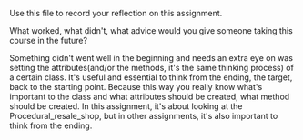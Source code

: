 Use this file to record your reflection on this assignment. 

What worked, what didn't, what advice would you give someone taking this course in the future?

Something didn't went well in the beginning and needs an extra eye on was setting the attributes(and/or the methods, it's the same thinking process) of a certain class. It's useful and essential to think from the ending, the target, back to the starting point. Because this way you really know what's important to the class and what attributes should be created, what method should be created. In this assignment, it's about looking at the Procedural_resale_shop, but in other assignments, it's also important to think from the ending.

